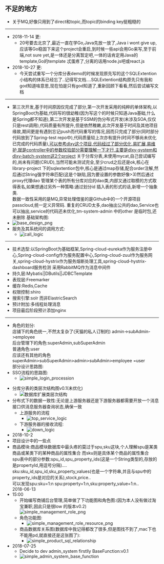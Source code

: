 
不足的地方
---
* 关于MQ,好像只用到了direct和topic,而topic的binding key挺粗糙的



---
* 2018-11-14 更:
    *   20号要去北京了,最近一直在学Go,Java先放一放了,Java i wont give up,应该等Go稳固下来这个project会重启,到时候一些api会用Go来写,至于前端,not sure yet,是一体还是分离暂定吧,一体的话肯定用Java的template,Go的template 忒蛋疼了,分离的话用node.js吧或react.js<br>
*   2018-10-27 更:
    *   今天尝试重写一个分库分表demo的时候发现原先写的这个SQLExtention小结构的体系已经忘了..记得写文档....SQLExtention结构原先只有我和god知道啥意思,现在怕是只有god知道了,重新回顾下看看,然后尝试编写文档<br>


---

*   第三次开发,基于时间原因仅完成了部分,第一次开发采用的纯粹的单体架构,以SpringBoot为基础,代码写的很幼稚(因为写这个的时候只知道Java基础,什么是Spring都不知道),第二次开发是基于SSM的伪分布式开发(未涉及SOA,仅仅只是rest调用),代码质量有所提升,但是依然稚嫩,此次开发基于时间及其他项目缘故,期间更是有遇到忘记push而代码重写的情况,因而只完成了部分(同时部分代码放到了Spring-test repo中),代码质量较上次亦有提升(时间不够尚未优化已完成的代码质量),[可以参考dlxy这个项目,代码经过了部分优化,易扩展,易维护,就是controller中的参数校验部分需要理解一下才行,主要是dlxy-system和dlxy-batch-system这2个project](https://github.com/ItsFunny/dlxy)
关于分库分表,未使用mycat,自己尝试编写的,尚未有问题(CRUD),当然可能未测试完全,至少crud之后还是ok,核心在library-project 下的sqlextention包中,核心是通过map存储,配合order注解,然后通过String强字符串匹配(这是个缺陷,因为要设置的参数好像>3)然后通过proxy代理dao 管理某个表的所有分库对应的dao类,内部又通过取模的方式取得表名,如果想通过另外一种策略:通过划分id 插入表的形式的话,新增一个抽象类.<br>
数据一致性采用的是MQ,异常处理借鉴的是Github中的一个开源项目passcloud,统一定义异常码.
重复的CRUD太多,dao抽出公共的dao,Service也可以抽出,service的代码还未优化,tm-system-admin 中的other 是临时包,还未删除
基础架构图:
*    ![base_design_png](https://github.com/ItsFunny/Tmall_MicroService/blob/master/design.png)<br>
*   服务及其系统间的调用方式:<br>
    *   ![call_logic](https://github.com/ItsFunny/Tmall_MicroService/blob/master/design_img/call_logic.png)<br>
---
* 技术选型:以SpringBoot为基础框架,Spring-cloud-eureka作为服务注册中心,Spring-cloud-config作为服务配置中心,Spring-cloud-zuul作为服务网关,spring-cloud-hystrix作为服务熔断处理工具,spring-cloud-hystrix-dashboard服务检测 采用RabbitMQ作为消息中间件
* 持久层:Mybatis||DButils||JDBCTemplate
* 表现层:Freemarker
* 缓存:Redis,Cache
* 权限控制:shiro
* 搜索引擎:solr 而非ElastricSearch
* 预计附加:多线程处理消息
* 项目最后阶段预计添加nginx 
---
* 角色的划分:</br>
    店铺下的角色统一,不然太复杂了(天猫的私人订制的) admin->subAdmin->employee</br>
    后台管理下的角色:superAdmin,subSuperAdmin </br>
    普通角色:user</br>
    应该还有其他的角色</br>
    superAdmin>subSuperAdmin>admin>subAdmin>employee =user</br>
部分设计思路图:
* SSO流程的思路图:<br>
    -   ![simple_login_procession](https://github.com/ItsFunny/Tmall_MicroService/blob/master/design_img/login_procession.png)<br>
-   分库分表的类层次结构图v0.1(未优化)<br>
    -   ![数据库扩展类层次结构](https://github.com/ItsFunny/Tmall_MicroService/blob/master/design_img/sql_extention_class.png)
-   分布式下的数据一致性:无论是上游服务器还是下游服务器都需要开放一个消息接口供消息服务器查询状态,确保一致<br>
    -   上游服务的流程<br>
        -   ![top_service_logic](https://github.com/ItsFunny/Tmall_MicroService/blob/master/design_img/data_consistent.png)
    -   下游服务器的接收流程:<br>
        -   ![down_logic](https://github.com/ItsFunny/Tmall_MicroService/blob/master/design_img/down_logic_consistent.png)<br>
-   2018-10-2
  - 项目设计中的一些点
  - 商品模块:商品模块数据库中最头疼的莫过于spu,sku这块,个人理解spu是某类商品或某类下的某种商品的属性集合 而sku则是具体某个商品的属性集合<br>
  spu表中的部分参数:spu_id,spu_property_ids(这是一个String类型的,存放的是propertyId,用逗号分隔)....<br>
  sku:sku_id,spu_id,sku_property_values(也是一个字符串,并且与spu中的property_ids是对应的关系),stock,price..<br>
可以发现spu:sku=1:n spu:property=1:n,sku:property_value=1:n..<br>
2018-06-13</br>
  - 15:00
    - 开始编写商铺后台管理,简单做了下功能图和角色图:(因为本人没有做过淘宝兼职,因此只是很low 的版本v0.2)</br>
    ![simple_management_role_png](https://github.com/ItsFunny/Tmall_MicroService/blob/master/tmall-sys-design-imgs/management-role.png)</br>
    - 角色功能图:</br>
        - ![simple_management_role_resource_png](https://github.com/ItsFunny/Tmall_MicroService/blob/master/tmall-sys-design-imgs/management-roel-resource.png)
    - 商品数据库关系图(数据库中我记得都改了很多,但是图找不到了,mac下也不能用pd,就直接还是这张图了):</br>
        - ![simple_product_sql_relationship](https://github.com/ItsFunny/Tmall_MicroService/blob/master/tmall_sql_design_img/product-v0.2.png)
- 2018-07-25
    -   Decide to dev admin_system firstlly	   BaseFunction:v0.1 </br>
    -    ![simple_admin_system_base_function](https://github.com/ItsFunny/Tmall_MicroService/blob/master/design_img/admin_design.png)

